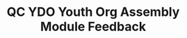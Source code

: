 ---
title: QC YDO Youth Org Assembly Module Feedback
redirect_to: https://docs.google.com/document/d/1HuPmYO2BCI6QTDdhTPKF65fvxAnNn87X/edit?usp=sharing&ouid=111377612042842212870&rtpof=true&sd=true
redirect_from: 
  - /QCYDOModuleFeedback
  - /qcydomodulefeedback
---